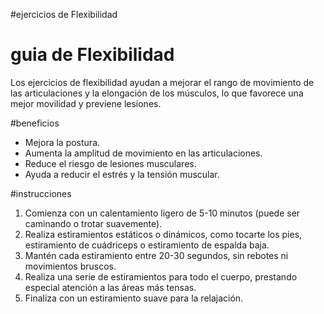 #ejercicios de Flexibilidad

# guia de Flexibilidad
Los ejercicios de flexibilidad ayudan a mejorar el rango de movimiento de las articulaciones y la elongación de los músculos, lo que favorece una mejor movilidad y previene lesiones.

#beneficios
- Mejora la postura.
- Aumenta la amplitud de movimiento en las articulaciones.
- Reduce el riesgo de lesiones musculares.
- Ayuda a reducir el estrés y la tensión muscular.

#instrucciones
1. Comienza con un calentamiento ligero de 5-10 minutos (puede ser caminando o trotar suavemente).
2. Realiza estiramientos estáticos o dinámicos, como tocarte los pies, estiramiento de cuádriceps o estiramiento de espalda baja.
3. Mantén cada estiramiento entre 20-30 segundos, sin rebotes ni movimientos bruscos.
4. Realiza una serie de estiramientos para todo el cuerpo, prestando especial atención a las áreas más tensas.
5. Finaliza con un estiramiento suave para la relajación.
